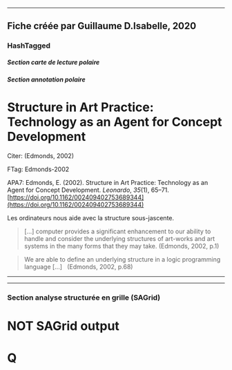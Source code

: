 
----
Fiche créée par Guillaume D.Isabelle, 2020 
---- 

### HashTagged 


##### Section carte de lecture polaire
##### Section annotation polaire
Structure in Art Practice: Technology as an Agent for Concept Development
=========================================================================



Citer: (Edmonds, 2002)

FTag: Edmonds-2002

APA7: Edmonds, E. (2002). Structure in Art Practice: Technology as an Agent for Concept Development. _Leonardo_, _35_(1), 65–71. [https://doi.org/10.1162/002409402753689344](https://doi.org/10.1162/002409402753689344)



Les ordinateurs nous aide avec la structure sous-jascente.

> [...] computer provides a significant enhancement to our ability to handle and consider the underlying structures of art-works and art systems in the many forms that they may take. (Edmonds, 2002, p.1)



>We are able to define an underlying structure in a logic programming language [...]   (Edmonds, 2002, p.68)






----

----



### Section analyse structurée en grille (SAGrid)


# NOT SAGrid output

# Q


